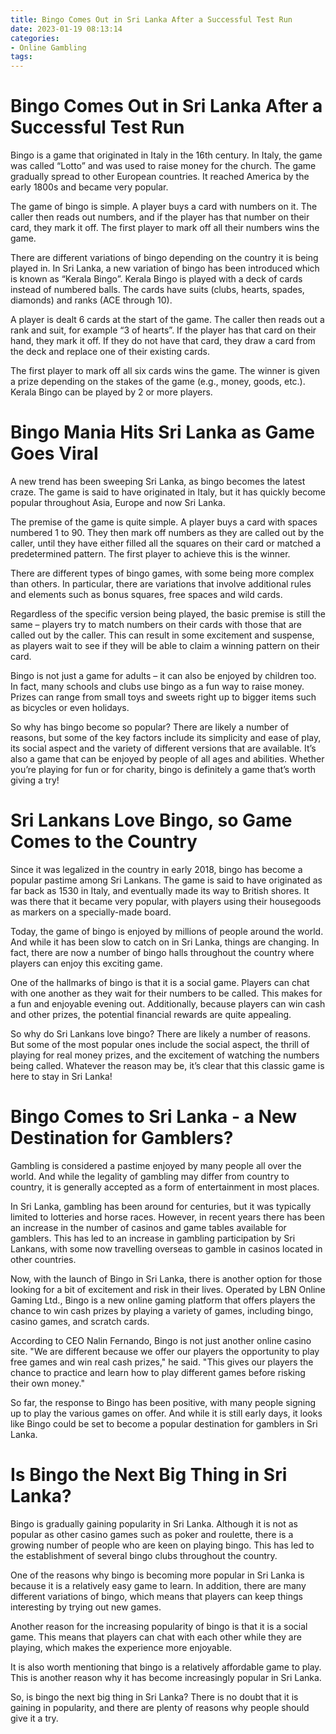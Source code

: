 ```yaml
---
title: Bingo Comes Out in Sri Lanka After a Successful Test Run
date: 2023-01-19 08:13:14
categories:
- Online Gambling
tags:
---
```



#  Bingo Comes Out in Sri Lanka After a Successful Test Run

Bingo is a game that originated in Italy in the 16th century. In Italy, the game was called “Lotto” and was used to raise money for the church. The game gradually spread to other European countries. It reached America by the early 1800s and became very popular.

The game of bingo is simple. A player buys a card with numbers on it. The caller then reads out numbers, and if the player has that number on their card, they mark it off. The first player to mark off all their numbers wins the game.

There are different variations of bingo depending on the country it is being played in. In Sri Lanka, a new variation of bingo has been introduced which is known as “Kerala Bingo”. Kerala Bingo is played with a deck of cards instead of numbered balls. The cards have suits (clubs, hearts, spades, diamonds) and ranks (ACE through 10).

A player is dealt 6 cards at the start of the game. The caller then reads out a rank and suit, for example “3 of hearts”. If the player has that card on their hand, they mark it off. If they do not have that card, they draw a card from the deck and replace one of their existing cards.

The first player to mark off all six cards wins the game. The winner is given a prize depending on the stakes of the game (e.g., money, goods, etc.). Kerala Bingo can be played by 2 or more players.

#  Bingo Mania Hits Sri Lanka as Game Goes Viral

A new trend has been sweeping Sri Lanka, as bingo becomes the latest craze. The game is said to have originated in Italy, but it has quickly become popular throughout Asia, Europe and now Sri Lanka.

The premise of the game is quite simple. A player buys a card with spaces numbered 1 to 90. They then mark off numbers as they are called out by the caller, until they have either filled all the squares on their card or matched a predetermined pattern. The first player to achieve this is the winner.

There are different types of bingo games, with some being more complex than others. In particular, there are variations that involve additional rules and elements such as bonus squares, free spaces and wild cards.

Regardless of the specific version being played, the basic premise is still the same – players try to match numbers on their cards with those that are called out by the caller. This can result in some excitement and suspense, as players wait to see if they will be able to claim a winning pattern on their card.

Bingo is not just a game for adults – it can also be enjoyed by children too. In fact, many schools and clubs use bingo as a fun way to raise money. Prizes can range from small toys and sweets right up to bigger items such as bicycles or even holidays.

So why has bingo become so popular? There are likely a number of reasons, but some of the key factors include its simplicity and ease of play, its social aspect and the variety of different versions that are available. It’s also a game that can be enjoyed by people of all ages and abilities. Whether you’re playing for fun or for charity, bingo is definitely a game that’s worth giving a try!

#  Sri Lankans Love Bingo, so Game Comes to the Country

Since it was legalized in the country in early 2018, bingo has become a popular pastime among Sri Lankans. The game is said to have originated as far back as 1530 in Italy, and eventually made its way to British shores. It was there that it became very popular, with players using their housegoods as markers on a specially-made board.

Today, the game of bingo is enjoyed by millions of people around the world. And while it has been slow to catch on in Sri Lanka, things are changing. In fact, there are now a number of bingo halls throughout the country where players can enjoy this exciting game.

One of the hallmarks of bingo is that it is a social game. Players can chat with one another as they wait for their numbers to be called. This makes for a fun and enjoyable evening out. Additionally, because players can win cash and other prizes, the potential financial rewards are quite appealing.

So why do Sri Lankans love bingo? There are likely a number of reasons. But some of the most popular ones include the social aspect, the thrill of playing for real money prizes, and the excitement of watching the numbers being called. Whatever the reason may be, it’s clear that this classic game is here to stay in Sri Lanka!

#  Bingo Comes to Sri Lanka - a New Destination for Gamblers?

Gambling is considered a pastime enjoyed by many people all over the world. And while the legality of gambling may differ from country to country, it is generally accepted as a form of entertainment in most places.

In Sri Lanka, gambling has been around for centuries, but it was typically limited to lotteries and horse races. However, in recent years there has been an increase in the number of casinos and game tables available for gamblers. This has led to an increase in gambling participation by Sri Lankans, with some now travelling overseas to gamble in casinos located in other countries.

Now, with the launch of Bingo in Sri Lanka, there is another option for those looking for a bit of excitement and risk in their lives. Operated by LBN Online Gaming Ltd., Bingo is a new online gaming platform that offers players the chance to win cash prizes by playing a variety of games, including bingo, casino games, and scratch cards.

According to CEO Nalin Fernando, Bingo is not just another online casino site. "We are different because we offer our players the opportunity to play free games and win real cash prizes," he said. "This gives our players the chance to practice and learn how to play different games before risking their own money."

So far, the response to Bingo has been positive, with many people signing up to play the various games on offer. And while it is still early days, it looks like Bingo could be set to become a popular destination for gamblers in Sri Lanka.

#  Is Bingo the Next Big Thing in Sri Lanka?

Bingo is gradually gaining popularity in Sri Lanka. Although it is not as popular as other casino games such as poker and roulette, there is a growing number of people who are keen on playing bingo. This has led to the establishment of several bingo clubs throughout the country.

One of the reasons why bingo is becoming more popular in Sri Lanka is because it is a relatively easy game to learn. In addition, there are many different variations of bingo, which means that players can keep things interesting by trying out new games.

Another reason for the increasing popularity of bingo is that it is a social game. This means that players can chat with each other while they are playing, which makes the experience more enjoyable.

It is also worth mentioning that bingo is a relatively affordable game to play. This is another reason why it has become increasingly popular in Sri Lanka.

So, is bingo the next big thing in Sri Lanka? There is no doubt that it is gaining in popularity, and there are plenty of reasons why people should give it a try.
